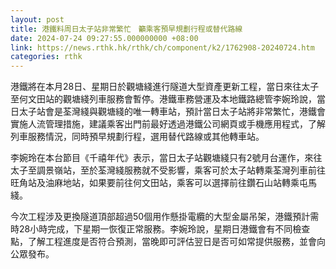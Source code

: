 ```yaml
---
layout: post
title: 港鐵料周日太子站非常繁忙　籲乘客預早規劃行程或替代路線
date: 2024-07-24 09:27:55.000000000 +08:00
link: https://news.rthk.hk/rthk/ch/component/k2/1762908-20240724.htm
categories: rthk
---
```


港鐵將在本月28日、星期日於觀塘綫進行隧道大型資產更新工程，當日來往太子至何文田站的觀塘綫列車服務會暫停。港鐵車務營運及本地鐵路總管李婉玲說，當日太子站會是荃灣綫與觀塘綫的唯一轉車站，預計當日太子站將非常繁忙，港鐵會實施人流管理措施，建議乘客出門前最好透過港鐵公司網頁或手機應用程式，了解列車服務情況，同時預早規劃行程，選用替代路線或其他轉車站。

李婉玲在本台節目《千禧年代》表示，當日太子站觀塘綫只有2號月台運作，來往太子至調景嶺站，至於荃灣綫服務就不受影響，乘客可於太子站轉乘荃灣列車前往旺角站及油麻地站，如果要前往何文田站，乘客可以選擇前往鑽石山站轉乘屯馬綫。

今次工程涉及更換隧道頂部超過50個用作懸掛電纜的大型金屬吊架，港鐵預計需時28小時完成，下星期一恢復正常服務。李婉玲說，星期日港鐵會有不同檢查點，了解工程進度是否符合預測，當晚即可評估翌日是否可如常提供服務，並會向公眾發布。
